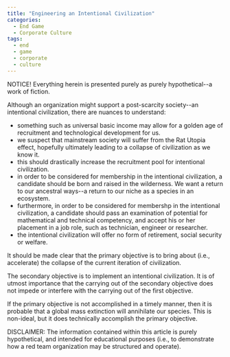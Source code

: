 ```yaml
---
title: "Engineering an Intentional Civilization"
categories:
  - End Game
  - Corporate Culture
tags:
  - end
  - game
  - corporate
  - culture
---
```


NOTICE! Everything herein is presented purely as purely hypothetical--a work of fiction.



Although an organization might support a post-scarcity society--an intentional civilization,
there are nuances to understand:
  - something such as universal basic income may allow for a golden age of recruitment and technological development for us.
  - we suspect that mainstream society will suffer from the Rat Utopia effect,
    hopefully ultimately leading to a collapse of civilization as we know it.
  - this should drastically increase the recruitment pool for intentional civilization.
  - in order to be considered for membership in the intentional civilization,
    a candidate should be born and raised in the wilderness.
    We want a return to our ancestral ways--a return to our niche as a species in an ecosystem.
  - furthermore, in order to be considered for membershp in the intentional civilization,
    a candidate should pass an examination of potential for mathematical and technical competency,
    and accept his or her placement in a job role, such as technician, engineer or researcher.
  - the intentional civilization will offer no form of retirement, social security or welfare.

It should be made clear that the primary objective
is to bring about (i.e., accelerate) the collapse of the current iteration of civilization.

The secondary objective is to implement an intentional civilization.
It is of utmost importance that the carrying out of the secondary objective
does not impede or interfere with the carrying out of the first objective.

If the primary objective is not accomplished in a timely manner,
then it is probable that a global mass extinction will annihilate our species.
This is non-ideal, but it does technically accomplish the primary objective.



DISCLAIMER:
The information contained within this article is purely hypothetical,
and intended for educational purposes
(i.e., to demonstrate how a red team organization may be structured and operate).
